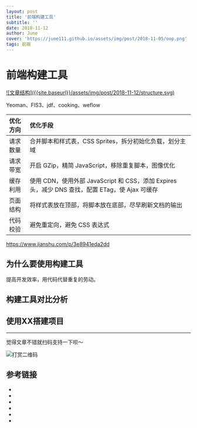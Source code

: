 ```yaml
---
layout: post
title: '前端构建工具'
subtitle: ''
date: 2018-11-12
author: June
cover: 'https://june111.github.io/assets/img/post/2018-11-05/oop.png'
tags: 前端
---
```


# 前端构建工具

<a data-fancybox="gallery" href="{{site.baseurl}}/assets/img/post/2018-11-05/structure.svg">
![文章结构]({{site.baseurl}}/assets/img/post/2018-11-12/structure.svg)
</a>

Yeoman、FIS3、jdf、cooking、weflow


|优化方向|优化手段|
|:----|:------- |
|请求数量|合并脚本和样式表，CSS Sprites，拆分初始化负载，划分主域|
|请求带宽|开启 GZip，精简 JavaScript，移除重复脚本，图像优化|
|缓存利用|使用 CDN，使用外部 JavaScript 和 CSS，添加 Expires 头，减少 DNS 查找，配置 ETag，使 Ajax 可缓存|
|页面结构|将样式表放在顶部，将脚本放在底部，尽早刷新文档的输出|
|代码校验|避免重定向，避免 CSS 表达式|

https://www.jianshu.com/p/3e8941eda2dd


## 为什么要使用构建工具


提高开发效率，用代码代替重复的劳动。


## 构建工具对比分析



## 使用XX搭建项目





---

觉得文章不错就扫码支持一下呗～

![打赏二维码](https://june111.github.io/assets/img/post/pay-qr.jpg)

## 参考链接

* []()
* []()
* []()
* []()
* []()
* []()